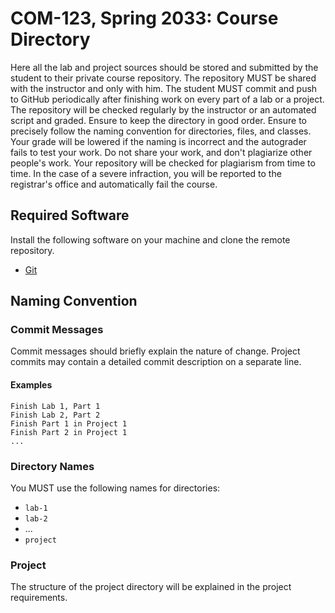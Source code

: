 # COM-123, Spring 2033: Course Directory

Here all the lab and project sources should be stored and submitted by the student to their private course repository. The repository MUST be shared with the instructor and only with him. The student MUST commit and push to GitHub periodically after finishing work on every part of a lab or a project. The repository will be checked regularly by the instructor or an automated script and graded. Ensure to keep the directory in good order. Ensure to precisely follow the naming convention for directories, files, and classes. Your grade will be lowered if the naming is incorrect and the autograder fails to test your work. Do not share your work, and don't plagiarize other people's work. Your repository will be checked for plagiarism from time to time. In the case of a severe infraction, you will be reported to the registrar's office and automatically fail the course.

## Required Software

Install the following software on your machine and clone the remote repository.

* [Git](https://git-scm.com)

## Naming Convention

### Commit Messages

Commit messages should briefly explain the nature of change. Project commits may contain a detailed commit description on a separate line.

#### Examples

```
Finish Lab 1, Part 1
Finish Lab 2, Part 2
Finish Part 1 in Project 1
Finish Part 2 in Project 1
...
```

### Directory Names

You MUST use the following names for directories:

* `lab-1`
* `lab-2`
* ...
* `project`

### Project

The structure of the project directory will be explained in the project requirements.
